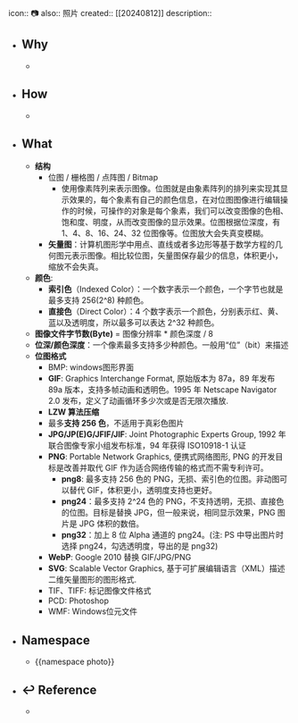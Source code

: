 icon:: 📷
also:: 照片 
created:: [[20240812]]
description::

- ## Why
  -
- ## How
  -
- ## What
  - **结构**
    - 位图 / 栅格图 / 点阵图 / Bitmap
      - 使用像素阵列来表示图像。位图就是由象素阵列的排列来实现其显示效果的，每个象素有自己的颜色信息，在对位图图像进行编辑操作的时候，可操作的对象是每个象素，我们可以改变图像的色相、饱和度、明度，从而改变图像的显示效果。位图根据位深度，有 1、4、8、16、24、32 位图像等。位图放大会失真变模糊。
    - **矢量图**：计算机图形学中用点、直线或者多边形等基于数学方程的几何图元表示图像。相比较位图，矢量图保存最少的信息，体积更小，缩放不会失真。
  - **颜色**:
    - **索引色**（Indexed Color）：一个数字表示一个颜色，一个字节也就是最多支持 256(2^8) 种颜色。
    - **直接色**（Direct Color）：4 个数字表示一个颜色，分别表示红、黄、蓝以及透明度，所以最多可以表达 2^32 种颜色。
  - **图像文件字节数(Byte)** = 图像分辨率 \* 颜色深度 / 8
  - **位深/颜色深度**：一个像素最多支持多少种颜色。一般用“位”（bit）来描述
  - **位图格式**
    - BMP: windows图形界面
    - **GIF**: Graphics Interchange Format, 原始版本为 87a，89 年发布 89a 版本，支持多帧动画和透明色。1995 年 Netscape Navigator 2.0 发布，定义了动画循环多少次或是否无限次播放.
    - **LZW 算法压缩**
    - 最多**支持 256 色**，不适用于真彩色图片
    - **JPG/JP(E)G/JFIF/JIF**: Joint Photographic Experts Group, 1992 年联合图像专家小组发布标准，94 年获得 ISO10918-1 认证
    - **PNG**: Portable Network Graphics, 便携式网络图形, PNG 的开发目标是改善并取代 GIF 作为适合网络传输的格式而不需专利许可。
      - **png8**: 最多支持 256 色的 PNG，无损、索引色的位图。非动图可以替代 GIF，体积更小，透明度支持也更好。
      - **png24**：最多支持 2^24 色的 PNG，不支持透明，无损、直接色的位图。目标是替换 JPG，但一般来说，相同显示效果，PNG 图片是 JPG 体积的数倍。
      - **png32**：加上 8 位 Alpha 通道的 png24。(注: PS 中导出图片时选择 png24，勾选透明度，导出的是 png32)
    - **WebP**: Google 2010 替换 GIF/JPG/PNG
    - **SVG**: Scalable Vector Graphics, 基于可扩展编辑语言（XML）描述二维矢量图形的图形格式.
    - TIF、TIFF: 标记图像文件格式
    - PCD: Photoshop
    - WMF: Windows位元文件
- ## Namespace
  - {{namespace photo}}
- ## ↩ Reference
  -